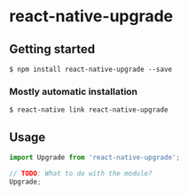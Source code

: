 # react-native-upgrade

## Getting started

`$ npm install react-native-upgrade --save`

### Mostly automatic installation

`$ react-native link react-native-upgrade`

## Usage
```javascript
import Upgrade from 'react-native-upgrade';

// TODO: What to do with the module?
Upgrade;
```
